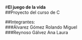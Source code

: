 #**El juego de la vida**  
##Proyecto del curso de C  

##Integrantes:  
###Álvarez Gómez Rolando Miguel  
###Reynoso Gálvez Ana Laura  


